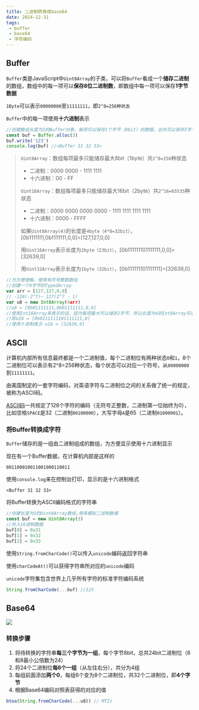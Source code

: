 ```yaml
---
title: 二进制转换成base64
date: 2024-12-31
tags:
 - buffer
 - base64
 - 字符编码
---
```


## Buffer

`Buffer`类是JavaScript中`Uint8Array`的子类，可以将`Buffer`看成一个**储存二进制**的数组，数组中的每一项可以**保存8位二进制数**，即数组中每一项可以保存**1字节数据**

`1Byte`可以表示`00000000`至`11111111`，即`2^8=256种状态`

`Buffer`中的每一项使用**十六进制**表示

```js
//创建数组长度为3的Buffer对象，每项可以保存1个字节（8bit）的数据，总共可以保存3字节（24bit）的数据
const buf = Buffer.alloc(3)
buf.write('123')
console.log(buf) //<Buffer 31 32 33>
```

> `Uint8Array`：数组每项最多只能储存最大8bit（1byte）共`2^8=256`种状态
>
> - 二进制：0000 0000 - 1111 1111
> - 十六进制：00 - FF
>
> `Uint16Array`：数组每项最多只能储存最大16bit（2byte）共`2^16=65535`种状态
>
> - 二进制：0000 0000 0000 0000 - 1111 1111 1111 1111
> - 十六进制：0000 - FFFF
>
> 如果`Uint8Array(4)`的长度是`4byte（4*8=32bit）`，[0b1111111,0b1111111,0,0]=[127,127,0,0]
>
> 用`Uint16Array`表示长度为`2byte（23bit）`，[0b111111101111111,0,0]=[32639,0]
>
> 用`Uint32Array`表示长度为`1byte（32bit）`，[0b111111101111111]=[32639,0]

```js
//为方便理解，使用有符号整数数组
//创建一个4字节的TypedArray
var arr = [127,127,0,0]
// -128(-2^7)~ 127(2^7 - 1)
var u8 = new Int8Array(4arr)
//u8 = [0b01111111,0b01111111,0,0]
//使用Int16Array来表示的话，因为每项最大可以储存2字节，所以长度为4的Int8Array可以表示长度为2的Int16Array，即Int8Array的每两项合并为Int16A rray的一项
//即u16 = [0b0111111101111111,0]
//使用十进制表示 u16 = [32639,0]
```



## ASCII

计算机内部所有信息最终都是一个二进制值，每个二进制位有两种状态`0`和`1`，8个二进制位可以表示有2^8=256种状态，每个状态可以对应一个符号，从`00000000`到`11111111`。

由美国制定的一套字符编码，对英语字符与二进制位之间的关系做了统一的规定，被称为ASCII码。

[ASCII码](https://tool.oschina.net/commons?type=4)一共规定了128个字符的编码（无符号正整数，二进制第一位始终为0），比如空格`SPACE`是32（二进制`00100000`），大写字母`A`是65（二进制`01000001`）。

### 将Buffer转换成字符

`Buffer`储存的是一组由二进制组成的数组，为方便显示使用十六进制显示

现在有一个Buffer数据，在计算机内部是这样的

`001100010011001000110011`

使用`console.log`来在控制台打印，显示的是十六进制格式

`<Buffer 31 32 33>`

将Buffer转换为ASCII编码格式的字符串

```js
//创建长度为3的Uint8Array数组,用来模拟二进制数据
const buf = new Uint8Array(3)
//存入16进制数据
buf[0] = 0x31
buf[1] = 0x32
buf[2] = 0x33
```

使用`String.fromCharCode()`可以传入`unicode`编码返回字符串

使用`charCodeAt()`可以获得字符串所对应的`unicode`编码

`unicode`字符集包含世界上几乎所有字符的标准字符编码系统

```js
String.fromCharCode(...buf) //123
```

## Base64

![](https://i-blog.csdnimg.cn/blog_migrate/6bd937a20b29714171b1669cfca0d4ab.png)

### 转换步骤

1. 将待转换的字符串**每三个字节为一组**，每个字节8bit，总共24bit二进制位（6和8最小公倍数为24）
2. 将24个二进制位**每6个一组**（从左往右分），共分为4组
3. 每组前面添加**两个0**，每组6个变为8个二进制位，共32个二进制位，即**4个字节**
4. 根据Base64编码对照表获得的对应的值

```js
btoa(String.fromCharCode(...u8)) // MTIz
```

